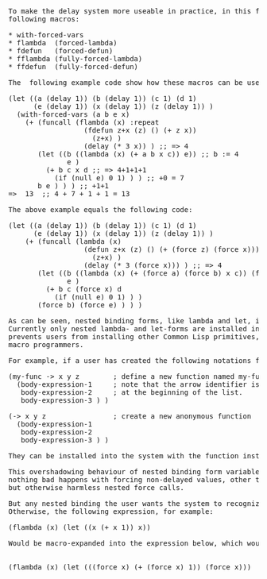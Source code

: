 
<pre>
To make the delay system more useable in practice, in this first phase it is augmented with the 
following macros:

* with-forced-vars
* flambda  (forced-lambda)
* fdefun   (forced-defun)
* fflambda (fully-forced-lambda)
* ffdefun  (fully-forced-defun)
 
The  following example code show how these macros can be used:

(let ((a (delay 1)) (b (delay 1)) (c 1) (d 1) 
      (e (delay 1)) (x (delay 1)) (z (delay 1)) )
  (with-forced-vars (a b e x)
    (+ (funcall (flambda (x) :repeat
                  (fdefun z+x (z) () (+ z x))
                    (z+x) )
                  (delay (* 3 x)) ) ;; => 4
       (let ((b ((lambda (x) (+ a b x c)) e)) ;; b := 4
              e )                                               ;; e := NIL
         (+ b c x d ;; => 4+1+1+1
           (if (null e) 0 1) ) ) ;; +0 = 7
       b e ) ) ) ;; +1+1
=>	13  ;; 4 + 7 + 1 + 1 = 13

The above example equals the following code:

(let ((a (delay 1)) (b (delay 1)) (c 1) (d 1) 
      (e (delay 1)) (x (delay 1)) (z (delay 1)) )
    (+ (funcall (lambda (x)
                  (defun z+x (z) () (+ (force z) (force x)))
                    (z+x) )
                  (delay (* 3 (force x))) ) ;; => 4
       (let ((b ((lambda (x) (+ (force a) (force b) x c)) (force e)))
              e )
         (+ b c (force x) d
           (if (null e) 0 1) ) )
       (force b) (force e) ) ) )

As can be seen, nested binding forms, like lambda and let, inside these macros will override the automatic forcing mechanism.
Currently only nested lambda- and let-forms are installed into the system to override the automatic forcing mechanism, nothing
prevents users from installing other Common Lisp primitives, or even completely new binding forms created by other
macro programmers.

For example, if a user has created the following notations for writing functions:

(my-func -> x y z        ; define a new function named my-func
  (body-expression-1     ; note that the arrow identifier is not
   body-expression-2     ; at the beginning of the list.
   body-expression-3 ) )

(-> x y z                ; create a new anonymous function
  (body-expression-1
   body-expression-2
   body-expression-3 ) )

They can be installed into the system with the function install-binding-form.

This overshadowing behaviour of nested binding form variables is, strictly speaking, unnecessary.
nothing bad happens with forcing non-delayed values, other than perhaps unnecessary and time-consuming,
but otherwise harmless nested force calls.

But any nested binding the user wants the system to recognize, must be specially processed in some way.
Otherwise, the following expression, for example:

(flambda (x) (let ((x (+ x 1)) x))

Would be macro-expanded into the expression below, which would clearly produce errors when compiling or interpreting: <br />

(flambda (x) (let (((force x) (+ (force x) 1)) (force x)))
</pre>
